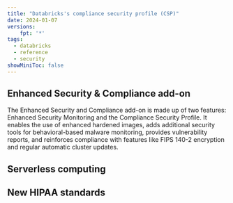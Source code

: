```yaml
---
title: "Databricks's compliance security profile (CSP)"
date: 2024-01-07
versions:
    fpt: '*'
tags:
  - databricks
  - reference
  - security
showMiniToc: false
---
```


## Enhanced Security & Compliance add-on

The Enhanced Security and Compliance add-on is made up of two features: Enhanced Security Monitoring and the Compliance Security Profile. It enables the use of enhanced hardened images, adds additional security tools for behavioral-based malware monitoring, provides vulnerability reports, and reinforces compliance with features like FIPS 140-2 encryption and regular automatic cluster updates.

## Serverless computing

## New HIPAA standards
